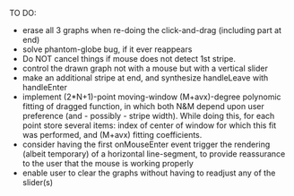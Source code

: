 TO DO:
* erase all 3 graphs when re-doing the click-and-drag (including part at end)
* solve phantom-globe bug, if it ever reappears
* Do NOT cancel things if mouse does not detect 1st stripe.
* control the drawn graph not with a mouse but with a vertical slider
* make an additional stripe at end, and synthesize handleLeave with handleEnter
* implement (2*N+1)-point moving-window (M+avx)-degree polynomic fitting of dragged function, in which both N&M depend upon user preference (and - possibly - stripe width).  While doing this, for each point store several items: index of center of window for which this fit was performed, and (M+avx) fitting coefficients.
* consider having the first onMouseEnter event trigger the rendering (albeit temporary) of a horizontal line-segment, to provide reassurance to the user that the mouse is working properly
* enable user to clear the graphs without having to readjust any of the slider(s)
